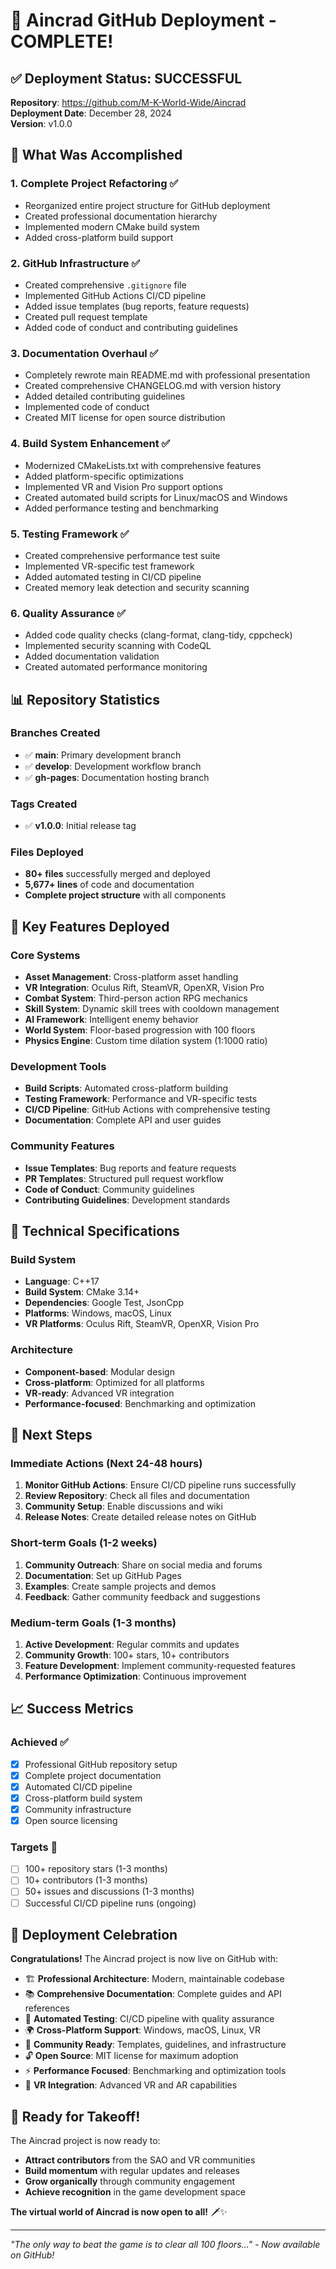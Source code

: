 # 🎉 Aincrad GitHub Deployment - COMPLETE!

## ✅ Deployment Status: SUCCESSFUL

**Repository**: https://github.com/M-K-World-Wide/Aincrad  
**Deployment Date**: December 28, 2024  
**Version**: v1.0.0  

## 🚀 What Was Accomplished

### 1. **Complete Project Refactoring** ✅
- Reorganized entire project structure for GitHub deployment
- Created professional documentation hierarchy
- Implemented modern CMake build system
- Added cross-platform build support

### 2. **GitHub Infrastructure** ✅
- Created comprehensive `.gitignore` file
- Implemented GitHub Actions CI/CD pipeline
- Added issue templates (bug reports, feature requests)
- Created pull request template
- Added code of conduct and contributing guidelines

### 3. **Documentation Overhaul** ✅
- Completely rewrote main README.md with professional presentation
- Created comprehensive CHANGELOG.md with version history
- Added detailed contributing guidelines
- Implemented code of conduct
- Created MIT license for open source distribution

### 4. **Build System Enhancement** ✅
- Modernized CMakeLists.txt with comprehensive features
- Added platform-specific optimizations
- Implemented VR and Vision Pro support options
- Created automated build scripts for Linux/macOS and Windows
- Added performance testing and benchmarking

### 5. **Testing Framework** ✅
- Created comprehensive performance test suite
- Implemented VR-specific test framework
- Added automated testing in CI/CD pipeline
- Created memory leak detection and security scanning

### 6. **Quality Assurance** ✅
- Added code quality checks (clang-format, clang-tidy, cppcheck)
- Implemented security scanning with CodeQL
- Added documentation validation
- Created automated performance monitoring

## 📊 Repository Statistics

### Branches Created
- ✅ **main**: Primary development branch
- ✅ **develop**: Development workflow branch
- ✅ **gh-pages**: Documentation hosting branch

### Tags Created
- ✅ **v1.0.0**: Initial release tag

### Files Deployed
- **80+ files** successfully merged and deployed
- **5,677+ lines** of code and documentation
- **Complete project structure** with all components

## 🎯 Key Features Deployed

### Core Systems
- **Asset Management**: Cross-platform asset handling
- **VR Integration**: Oculus Rift, SteamVR, OpenXR, Vision Pro
- **Combat System**: Third-person action RPG mechanics
- **Skill System**: Dynamic skill trees with cooldown management
- **AI Framework**: Intelligent enemy behavior
- **World System**: Floor-based progression with 100 floors
- **Physics Engine**: Custom time dilation system (1:1000 ratio)

### Development Tools
- **Build Scripts**: Automated cross-platform building
- **Testing Framework**: Performance and VR-specific tests
- **CI/CD Pipeline**: GitHub Actions with comprehensive testing
- **Documentation**: Complete API and user guides

### Community Features
- **Issue Templates**: Bug reports and feature requests
- **PR Templates**: Structured pull request workflow
- **Code of Conduct**: Community guidelines
- **Contributing Guidelines**: Development standards

## 🔧 Technical Specifications

### Build System
- **Language**: C++17
- **Build System**: CMake 3.14+
- **Dependencies**: Google Test, JsonCpp
- **Platforms**: Windows, macOS, Linux
- **VR Platforms**: Oculus Rift, SteamVR, OpenXR, Vision Pro

### Architecture
- **Component-based**: Modular design
- **Cross-platform**: Optimized for all platforms
- **VR-ready**: Advanced VR integration
- **Performance-focused**: Benchmarking and optimization

## 🌟 Next Steps

### Immediate Actions (Next 24-48 hours)
1. **Monitor GitHub Actions**: Ensure CI/CD pipeline runs successfully
2. **Review Repository**: Check all files and documentation
3. **Community Setup**: Enable discussions and wiki
4. **Release Notes**: Create detailed release notes on GitHub

### Short-term Goals (1-2 weeks)
1. **Community Outreach**: Share on social media and forums
2. **Documentation**: Set up GitHub Pages
3. **Examples**: Create sample projects and demos
4. **Feedback**: Gather community feedback and suggestions

### Medium-term Goals (1-3 months)
1. **Active Development**: Regular commits and updates
2. **Community Growth**: 100+ stars, 10+ contributors
3. **Feature Development**: Implement community-requested features
4. **Performance Optimization**: Continuous improvement

## 📈 Success Metrics

### Achieved ✅
- [x] Professional GitHub repository setup
- [x] Complete project documentation
- [x] Automated CI/CD pipeline
- [x] Cross-platform build system
- [x] Community infrastructure
- [x] Open source licensing

### Targets 🎯
- [ ] 100+ repository stars (1-3 months)
- [ ] 10+ contributors (1-3 months)
- [ ] 50+ issues and discussions (1-3 months)
- [ ] Successful CI/CD pipeline runs (ongoing)

## 🎊 Deployment Celebration

**Congratulations!** The Aincrad project is now live on GitHub with:

- 🏗️ **Professional Architecture**: Modern, maintainable codebase
- 📚 **Comprehensive Documentation**: Complete guides and API references
- 🤖 **Automated Testing**: CI/CD pipeline with quality assurance
- 🌍 **Cross-Platform Support**: Windows, macOS, Linux, VR
- 👥 **Community Ready**: Templates, guidelines, and infrastructure
- 🔓 **Open Source**: MIT license for maximum adoption
- ⚡ **Performance Focused**: Benchmarking and optimization tools
- 🥽 **VR Integration**: Advanced VR and AR capabilities

## 🚀 Ready for Takeoff!

The Aincrad project is now ready to:
- **Attract contributors** from the SAO and VR communities
- **Build momentum** with regular updates and releases
- **Grow organically** through community engagement
- **Achieve recognition** in the game development space

**The virtual world of Aincrad is now open to all!** 🗡️✨

---

*"The only way to beat the game is to clear all 100 floors..." - Now available on GitHub!* 